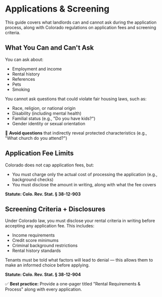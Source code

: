 # Applications & Screening

This guide covers what landlords can and cannot ask during the application process, along with Colorado regulations on application fees and screening criteria.

## What You Can and Can't Ask

You can ask about:
- Employment and income
- Rental history
- References
- Pets
- Smoking

You cannot ask questions that could violate fair housing laws, such as:
- Race, religion, or national origin
- Disability (including mental health)
- Familial status (e.g., "Do you have kids?")
- Gender identity or sexual orientation

🚫 **Avoid questions** that indirectly reveal protected characteristics (e.g., "What church do you attend?")

## Application Fee Limits

Colorado does not cap application fees, but:
- You must charge only the actual cost of processing the application (e.g., background checks)
- You must disclose the amount in writing, along with what the fee covers

**Statute: Colo. Rev. Stat. § 38-12-903**

## Screening Criteria + Disclosures

Under Colorado law, you must disclose your rental criteria in writing before accepting any application fee. This includes:
- Income requirements
- Credit score minimums
- Criminal background restrictions
- Rental history standards

Tenants must be told what factors will lead to denial — this allows them to make an informed choice before applying.

**Statute: Colo. Rev. Stat. § 38-12-904**

✅ **Best practice:** Provide a one-pager titled "Rental Requirements & Process" along with every application.
